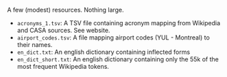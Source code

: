 A few (modest) resources. Nothing large.
* `acronyms_1.tsv`: A TSV file containing acronym mapping from Wikipedia and CASA sources. See website.
* `airport_codes.tsv`: A file mapping airport codes (YUL - Montreal) to their names.
* `en_dict.txt`: An english dictionary containing inflected forms
* `en_dict_short.txt`: An english dictionary containing only the 55k of the most frequent Wikipedia tokens.
